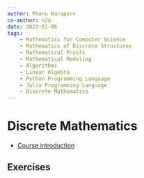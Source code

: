 ```yaml
---
author: Phanu Waraporn
co-author: n/a
date: 2023-01-06
tags:
    - Mathematics for Computer Science
    - Mathematics of Discrete Structures
    - Mathematical Proofs
    - Mathematical Modeling
    - Algorithms
    - Linear Algebra
    - Python Programming Language
    - Julia Programming Language
    - Discrete Mathematics
---
```



# Discrete Mathematics

- [Course introduction](../lecture-notes/mathdisc-lect01-intro.md)

## Exercises
<!---
- [Developing with the LLVM compiler infrastructure](../materials/llvm-development.md)
- [The LLVM intermediate representation](../materials/llvm-intermediate-representation.md)
- [The Clang compiler](../materials/llvm-clang.md)
- [The LLVM tools](../materials/llvm-tools.md)
- [The usage of the LLVM libraries in the Mesa 3D graphics library](../materials/llvm-mesa.md)
- [Implementing an analysis and transformation pass in the LLVM compiler infrastructure](../materials/llvm-development-analysis-and-transformation.md)
--->

